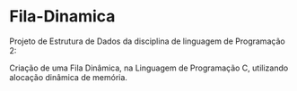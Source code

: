 # Fila-Dinamica

Projeto de Estrutura de Dados da disciplina de linguagem de Programação 2:

Criação de uma Fila Dinâmica, na Linguagem de Programação C, utilizando alocação dinâmica de memória.
